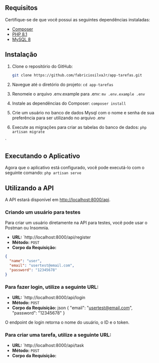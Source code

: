 

## Requisitos

Certifique-se de que você possui as seguintes dependências instaladas:

- [Composer](https://getcomposer.org/)
- [PHP 8.1](https://www.php.net/)
- [MySQL 8](https://www.mysql.com/)

## Instalação

1. Clone o repositório do GitHub:

   ```bash
   git clone https://github.com/fabriciosilvaJr/app-tarefas.git
   
2. Navegue até o diretório do projeto:
    `cd app-tarefas`

3. Renomeie o arquivo .env.example para .env:
   `mv .env.example .env`

4. Instale as dependências do Composer:
   `composer install`

5. Crie um usuário no banco de dados Mysql com o nome  e senha de sua preferência para ser utilizando no arquivo .env


6. Execute as migrações para criar as tabelas do banco de dados:
    `php artisan migrate`
   
`
    
## Executando o Aplicativo

Agora que o aplicativo está configurado, você pode executá-lo com o seguinte comando:
`php artisan serve`

## Utilizando a API

A API estará disponível em [http://localhost:8000/api](http://localhost:8000/api).

### Criando um usuário para testes

Para criar um usuário diretamente na API para testes, você pode usar o Postman ou Insomnia.

- **URL:** `http://localhost:8000/api/register
- **Método:** `POST`
- **Corpo da Requisição:**

```json
{
  "name": "user",
  "email": "usertest@email.com",
  "password": "12345678"
}
```


### Para fazer login, utilize a seguinte URL:

- **URL:** `http://localhost:8000/api/login
- **Método:** `POST`
- **Corpo da Requisição:**
json
{
  "email": "usertest@email.com",
  "password": "12345678"
}

O endpoint de login retorna o nome do usuário, o ID e o token.

### Para criar uma tarefa, utilize a seguinte URL:
- **URL:** `http://localhost:8000/api/task
- **Método:** `POST`
- **Corpo da Requisição:**






